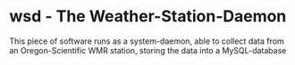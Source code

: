 wsd - The Weather-Station-Daemon
===

This piece of software runs as a system-daemon, able to collect data from an Oregon-Scientific WMR station, storing the data into a MySQL-database
